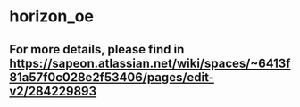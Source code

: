 # horizon_oe
## For more details, please find in https://sapeon.atlassian.net/wiki/spaces/~6413f81a57f0c028e2f53406/pages/edit-v2/284229893
